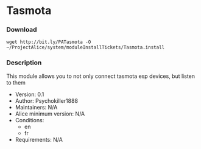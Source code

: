 # Tasmota

### Download
`wget http://bit.ly/PATasmota -O ~/ProjectAlice/system/moduleInstallTickets/Tasmota.install`

### Description
This module allows you to not only connect tasmota esp devices, but listen to them

- Version: 0.1
- Author: Psychokiller1888
- Maintainers: N/A
- Alice minimum version: N/A
- Conditions:
  - en
  - fr
- Requirements: N/A
